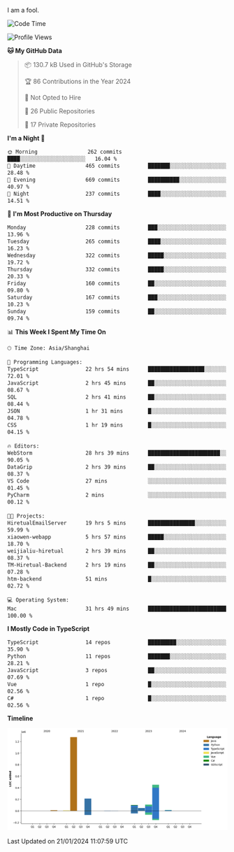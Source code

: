I am a fool.

<!--START_SECTION:waka-->
![Code Time](http://img.shields.io/badge/Code%20Time-1%2C127%20hrs%2053%20mins-blue)

![Profile Views](http://img.shields.io/badge/Profile%20Views-0-blue)

**🐱 My GitHub Data** 

> 📦 130.7 kB Used in GitHub's Storage 
 > 
> 🏆 86 Contributions in the Year 2024
 > 
> 🚫 Not Opted to Hire
 > 
> 📜 26 Public Repositories 
 > 
> 🔑 17 Private Repositories 
 > 
**I'm a Night 🦉** 

```text
🌞 Morning                262 commits         ████░░░░░░░░░░░░░░░░░░░░░   16.04 % 
🌆 Daytime                465 commits         ███████░░░░░░░░░░░░░░░░░░   28.48 % 
🌃 Evening                669 commits         ██████████░░░░░░░░░░░░░░░   40.97 % 
🌙 Night                  237 commits         ████░░░░░░░░░░░░░░░░░░░░░   14.51 % 
```
📅 **I'm Most Productive on Thursday** 

```text
Monday                   228 commits         ███░░░░░░░░░░░░░░░░░░░░░░   13.96 % 
Tuesday                  265 commits         ████░░░░░░░░░░░░░░░░░░░░░   16.23 % 
Wednesday                322 commits         █████░░░░░░░░░░░░░░░░░░░░   19.72 % 
Thursday                 332 commits         █████░░░░░░░░░░░░░░░░░░░░   20.33 % 
Friday                   160 commits         ██░░░░░░░░░░░░░░░░░░░░░░░   09.80 % 
Saturday                 167 commits         ███░░░░░░░░░░░░░░░░░░░░░░   10.23 % 
Sunday                   159 commits         ██░░░░░░░░░░░░░░░░░░░░░░░   09.74 % 
```


📊 **This Week I Spent My Time On** 

```text
🕑︎ Time Zone: Asia/Shanghai

💬 Programming Languages: 
TypeScript               22 hrs 54 mins      ██████████████████░░░░░░░   72.01 % 
JavaScript               2 hrs 45 mins       ██░░░░░░░░░░░░░░░░░░░░░░░   08.67 % 
SQL                      2 hrs 41 mins       ██░░░░░░░░░░░░░░░░░░░░░░░   08.44 % 
JSON                     1 hr 31 mins        █░░░░░░░░░░░░░░░░░░░░░░░░   04.78 % 
CSS                      1 hr 19 mins        █░░░░░░░░░░░░░░░░░░░░░░░░   04.15 % 

🔥 Editors: 
WebStorm                 28 hrs 39 mins      ███████████████████████░░   90.05 % 
DataGrip                 2 hrs 39 mins       ██░░░░░░░░░░░░░░░░░░░░░░░   08.37 % 
VS Code                  27 mins             ░░░░░░░░░░░░░░░░░░░░░░░░░   01.45 % 
PyCharm                  2 mins              ░░░░░░░░░░░░░░░░░░░░░░░░░   00.12 % 

🐱‍💻 Projects: 
HiretualEmailServer      19 hrs 5 mins       ███████████████░░░░░░░░░░   59.99 % 
xiaowen-webapp           5 hrs 57 mins       █████░░░░░░░░░░░░░░░░░░░░   18.70 % 
weijialiu-hiretual       2 hrs 39 mins       ██░░░░░░░░░░░░░░░░░░░░░░░   08.37 % 
TM-Hiretual-Backend      2 hrs 19 mins       ██░░░░░░░░░░░░░░░░░░░░░░░   07.28 % 
htm-backend              51 mins             █░░░░░░░░░░░░░░░░░░░░░░░░   02.72 % 

💻 Operating System: 
Mac                      31 hrs 49 mins      █████████████████████████   100.00 % 
```

**I Mostly Code in TypeScript** 

```text
TypeScript               14 repos            █████████░░░░░░░░░░░░░░░░   35.90 % 
Python                   11 repos            ███████░░░░░░░░░░░░░░░░░░   28.21 % 
JavaScript               3 repos             ██░░░░░░░░░░░░░░░░░░░░░░░   07.69 % 
Vue                      1 repo              █░░░░░░░░░░░░░░░░░░░░░░░░   02.56 % 
C#                       1 repo              █░░░░░░░░░░░░░░░░░░░░░░░░   02.56 % 
```



**Timeline**

![Lines of Code chart](https://raw.githubusercontent.com/VeejaLiu/VeejaLiu/master/assets/bar_graph.png)


 Last Updated on 21/01/2024 11:07:59 UTC
<!--END_SECTION:waka-->
